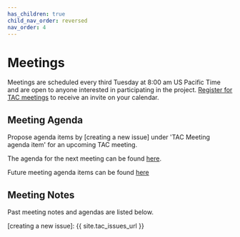 ```yaml
---
has_children: true
child_nav_order: reversed
nav_order: 4
---
```


# Meetings 

Meetings are scheduled every third Tuesday at 8:00 am US Pacific Time and are 
open to anyone interested in participating in the project. [Register for TAC 
meetings] to receive an invite on your calendar.

## Meeting Agenda

Propose agenda items by [creating a new issue] under 'TAC Meeting agenda item' 
for an upcoming TAC meeting.

The agenda for the next meeting can be found [here](template).

Future meeting agenda items can be found [here](https://github.com/orgs/AcademySoftwareFoundation/projects/19)

## Meeting Notes

Past meeting notes and agendas are listed below.

[Register for TAC meetings]: https://zoom-lfx.platform.linuxfoundation.org/meeting/97880950229?password=81d2940e-c055-43b9-9b5a-6cd7d7090feb
[creating a new issue]: {{ site.tac_issues_url }}
